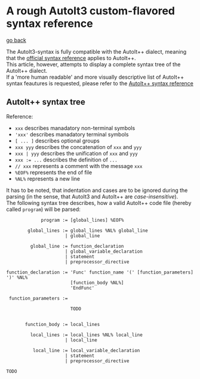 # A rough AutoIt3 custom-flavored syntax reference
[go back](../readme.md)

The AutoIt3-syntax is fully compatible with the AutoIt++ dialect, meaning that the [official syntax reference](https://www.autoitscript.com/autoit3/docs/) applies to AutoIt++.
<br/>
This article, however, attempts to display a complete syntax tree of the AutoIt++ dialect.
<br/>
If a 'more human readable' and more visually descriptive list of AutoIt++ syntax feautures is requested, please refer to the [AutoIt++ syntax reference](syntax.md)


## AutoIt++ syntax tree

Reference:

 - `xxx` describes manadatory non-terminal symbols
 - `'xxx'` describes manadatory terminal symbols
 - `[ ... ]` describes optional groups
 - `xxx yyy` describes the concatenation of `xxx` and `yyy`
 - `xxx | yyy` describes the unification of `xxx` and `yyy`
 - `xxx := ...` describes the definition of `...`
 - `// xxx` represents a comment with the message `xxx`
 - `%EOF%` represents the end of file
 - `%NL%` represents a new line

It has to be noted, that indentation and cases are to be ignored during the parsing (in the sense, that AutoIt3 and AutoIt++ are _case-insensitive_).
<br/>
The following syntax tree describes, how a valid AutoIt++ code file (hereby called `program`) will be parsed:

```
             program := [global_lines] %EOF%

        global_lines := global_lines %NL% global_line 
                      | global_line

         global_line := function_declaration
                      | global_variable_declaration
                      | statement
                      | preprocessor_directive

function_declaration := 'Func' function_name '(' [function_parameters] ')' %NL%
                        [function_body %NL%]
                        'EndFunc'

 function_parameters :=

                        TODO


       function_body := local_lines

         local_lines := local_lines %NL% local_line
                      | local_line

          local_line := local_variable_declaration
                      | statement
                      | preprocessor_directive

TODO

```
